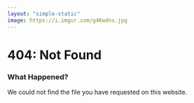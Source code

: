 ```yaml
---
layout: "simple-static"
image: https://i.imgur.com/g4Kwdns.jpg
---
```


# 404: Not Found
### What Happened?
We could not find the file you have requested on this website.